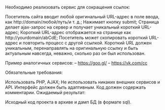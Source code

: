 Необходимо реализовать сервис для сокращения ссылок:

Посетитель сайта вводит любой оригинальный URL-адрес в поле ввода, как http://domain/любой/путь/и т. д.;
Нажимает кнопку submit;
Страница делает ajax-запрос на сервер и получает уникальный короткий URL-адрес;
Короткий URL-адрес отображается на странице как http://yourdomain/abCdE;
Посетитель может скопировать короткий URL-адрес и повторить процесс с другой ссылкой.
Короткий URL должен уникальным, перенаправлять на оригинальную ссылку и быть актуальным навсегда, неважно, сколько раз он был использован.

Пример аналогичных сервисов: – https://goo.gl/ – https://vk.com/cc

Обязательные требования:

Использовать PHP, AJAX;
Не использовать никаких внешних сервисов и API.
Интерфейс должен быть адаптивным.
Код должен содержать комментарии.
Ожидаемый результат:

Исходный код проекта в архиве и дамп БД (в формате sql).
